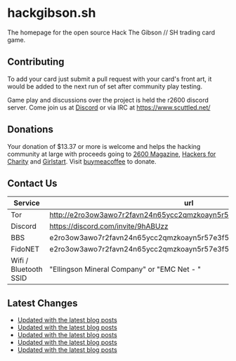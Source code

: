 # hackgibson.sh
The homepage for the open source Hack The Gibson // SH trading card game.


## Contributing

To add your card just submit a pull request with your card's front art, it would be added to the next run of set after community play testing.

Game play and discussions over the project is held the r2600 discord server. Come join us at [Discord](https://discord.com/invite/9hABUzz) or via IRC at https://www.scuttled.net/


## Donations

Your donation of $13.37 or more is welcome and helps the hacking community at large with proceeds going to [2600 Magazine](https://2600.com/), [Hackers for Charity](https://hackersforcharity.org) and [Girlstart](https://girlstart.org).  Visit [buymeacoffee](https://www.buymeacoffee.com/hackgibson.sh) to donate.


## Contact Us

Service | url
-|-
Tor | http://e2ro3ow3awo7r2favn24n65ycc2qmzkoayn5r57e3f56nvjwdcgg32ad.onion
Discord | https://discord.com/invite/9hABUzz
BBS | e2ro3ow3awo7r2favn24n65ycc2qmzkoayn5r57e3f56nvjwdcgg32ad.onion:23
FidoNET | e2ro3ow3awo7r2favn24n65ycc2qmzkoayn5r57e3f56nvjwdcgg32ad.onion:24554
Wifi / Bluetooth SSID | "Ellingson Mineral Company" or "EMC Net - <fidonet address>"

## Latest Changes
<!-- BLOG-POST-LIST:START -->
- [Updated with the latest blog posts](https://github.com/DFW2600/hackgibson.sh/commit/b7180862772a251b343b4465539677141cc66350)
- [Updated with the latest blog posts](https://github.com/DFW2600/hackgibson.sh/commit/3d97e0fd1e1ea0d4a1b7dc46a20921a10b8cb318)
- [Updated with the latest blog posts](https://github.com/DFW2600/hackgibson.sh/commit/8a47ed442a31345924c73d3f9db0799f1a01517f)
- [Updated with the latest blog posts](https://github.com/DFW2600/hackgibson.sh/commit/565a48cbe7e9cb75fadf8cdb6790f7e758401314)
- [Updated with the latest blog posts](https://github.com/DFW2600/hackgibson.sh/commit/d3211b7681f28dbfe49f9d90d012df8a0918d2c6)
<!-- BLOG-POST-LIST:END -->
